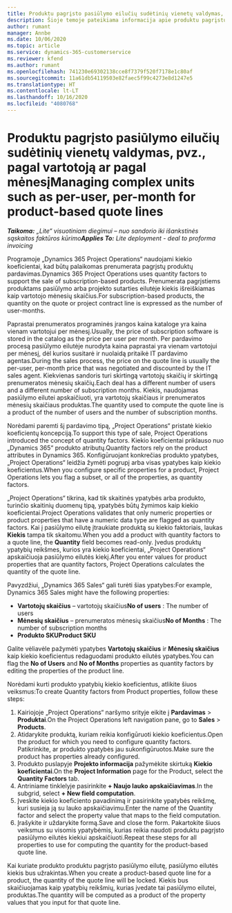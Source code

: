 ```yaml
---
title: Produktu pagrįsto pasiūlymo eilučių sudėtinių vienetų valdymas, pvz., pagal vartotoją ar pagal mėnesį
description: Šioje temoje pateikiama informacija apie produktu pagrįstų pasiūlymo eilučių sudėtinių vienetų valdymą.
author: rumant
manager: Annbe
ms.date: 10/06/2020
ms.topic: article
ms.service: dynamics-365-customerservice
ms.reviewer: kfend
ms.author: rumant
ms.openlocfilehash: 741230e69302138cce8f7379f520f7178e1c80af
ms.sourcegitcommit: 11a61db54119503e82faec5f99c4273e8d1247e5
ms.translationtype: HT
ms.contentlocale: lt-LT
ms.lasthandoff: 10/16/2020
ms.locfileid: "4080768"
---
```

# <a name="managing-complex-units-such-as-per-user-per-month-for-product-based-quote-lines"></a><span data-ttu-id="e38d7-103">Produktu pagrįsto pasiūlymo eilučių sudėtinių vienetų valdymas, pvz., pagal vartotoją ar pagal mėnesį</span><span class="sxs-lookup"><span data-stu-id="e38d7-103">Managing complex units such as per-user, per-month for product-based quote lines</span></span>

<span data-ttu-id="e38d7-104">_**Taikoma:** „Lite“ visuotiniam diegimui – nuo sandorio iki išankstinės sąskaitos faktūros kūrimo_</span><span class="sxs-lookup"><span data-stu-id="e38d7-104">_**Applies To:** Lite deployment - deal to proforma invoicing_</span></span>

<span data-ttu-id="e38d7-105">Programoje „Dynamics 365 Project Operations“ naudojami kiekio koeficientai, kad būtų palaikomas prenumerata pagrįstų produktų pardavimas.</span><span class="sxs-lookup"><span data-stu-id="e38d7-105">Dynamics 365 Project Operations uses quantity factors to support the sale of subscription-based products.</span></span> <span data-ttu-id="e38d7-106">Prenumerata pagrįstiems produktams pasiūlymo arba projekto sutarties eilutėje kiekis išreiškiamas kaip vartotojo mėnesių skaičius.</span><span class="sxs-lookup"><span data-stu-id="e38d7-106">For subscription-based products, the quantity on the quote or project contract line is expressed as the number of user-months.</span></span>

<span data-ttu-id="e38d7-107">Paprastai prenumeratos programinės įrangos kaina kataloge yra kaina vienam vartotojui per mėnesį.</span><span class="sxs-lookup"><span data-stu-id="e38d7-107">Usually, the price of subscription software is stored in the catalog as the price per user per month.</span></span> <span data-ttu-id="e38d7-108">Per pardavimo procesą pasiūlymo eilutėje nurodyta kaina paprastai yra vienam vartotojui per mėnesį, dėl kurios susitarė ir nuolaidą pritaikė IT pardavimo agentas.</span><span class="sxs-lookup"><span data-stu-id="e38d7-108">During the sales process, the price on the quote line is usually the per-user, per-month price that was negotiated and discounted by the IT sales agent.</span></span> <span data-ttu-id="e38d7-109">Kiekvienas sandoris turi skirtingą vartotojų skaičių ir skirtingą prenumeratos mėnesių skaičių.</span><span class="sxs-lookup"><span data-stu-id="e38d7-109">Each deal has a different number of users and a different number of subscription months.</span></span> <span data-ttu-id="e38d7-110">Kiekis, naudojamas pasiūlymo eilutei apskaičiuoti, yra vartotojų skaičiaus ir prenumeratos mėnesių skaičiaus produktas.</span><span class="sxs-lookup"><span data-stu-id="e38d7-110">The quantity used to compute the quote line is a product of the number of users and the number of subscription months.</span></span>

<span data-ttu-id="e38d7-111">Norėdami paremti šį pardavimo tipą, „Project Operations“ pristatė kiekio koeficientų koncepciją.</span><span class="sxs-lookup"><span data-stu-id="e38d7-111">To support this type of sale, Project Operations introduced the concept of quantity factors.</span></span> <span data-ttu-id="e38d7-112">Kiekio koeficientai priklauso nuo „Dynamics 365“ produkto atributų.</span><span class="sxs-lookup"><span data-stu-id="e38d7-112">Quantity factors rely on the product attributes in Dynamics 365.</span></span> <span data-ttu-id="e38d7-113">Konfigūruojant konkrečias produkto ypatybes, „Project Operations“ leidžia žymėti pogrupį arba visas ypatybes kaip kiekio koeficientus.</span><span class="sxs-lookup"><span data-stu-id="e38d7-113">When you configure specific properties for a product, Project Operations lets you flag a subset, or all of the properties, as quantity factors.</span></span>

<span data-ttu-id="e38d7-114">„Project Operations“ tikrina, kad tik skaitinės ypatybės arba produkto, turinčio skaitinių duomenų tipą, ypatybės būtų žymimos kaip kiekio koeficientai.</span><span class="sxs-lookup"><span data-stu-id="e38d7-114">Project Operations validates that only numeric properties or product properties that have a numeric data type are flagged as quantity factors.</span></span> <span data-ttu-id="e38d7-115">Kai į pasiūlymo eilutę įtraukiate produktą su kiekio faktoriais, laukas **Kiekis** tampa tik skaitomu.</span><span class="sxs-lookup"><span data-stu-id="e38d7-115">When you add a product with quantity factors to a quote line, the **Quantity** field becomes read-only.</span></span> <span data-ttu-id="e38d7-116">Įvedus produktų ypatybių reikšmes, kurios yra kiekio koeficientai, „Project Operations“ apskaičiuoja pasiūlymo eilutės kiekį.</span><span class="sxs-lookup"><span data-stu-id="e38d7-116">After you enter values for product properties that are quantity factors, Project Operations calculates the quantity of the quote line.</span></span>

<span data-ttu-id="e38d7-117">Pavyzdžiui, „Dynamics 365 Sales“ gali turėti šias ypatybes:</span><span class="sxs-lookup"><span data-stu-id="e38d7-117">For example, Dynamics 365 Sales might have the following properties:</span></span>

- <span data-ttu-id="e38d7-118">**Vartotojų skaičius** – vartotojų skaičius</span><span class="sxs-lookup"><span data-stu-id="e38d7-118">**No of users** : The number of users</span></span>
- <span data-ttu-id="e38d7-119">**Mėnesių skaičius** – prenumeratos mėnesių skaičius</span><span class="sxs-lookup"><span data-stu-id="e38d7-119">**No of Months** : The number of subscription months</span></span>
- <span data-ttu-id="e38d7-120">**Produkto SKU**</span><span class="sxs-lookup"><span data-stu-id="e38d7-120">**Product SKU**</span></span>

<span data-ttu-id="e38d7-121">Galite vėliavėle pažymėti ypatybes **Vartotojų skaičius** ir **Mėnesių skaičius** kaip kiekio koeficientus redaguodami produkto eilutės ypatybes.</span><span class="sxs-lookup"><span data-stu-id="e38d7-121">You can flag the **No of Users** and **No of Months** properties as quantity factors by editing the properties of the product line.</span></span>

<span data-ttu-id="e38d7-122">Norėdami kurti produkto ypatybių kiekio koeficientus, atlikite šiuos veiksmus:</span><span class="sxs-lookup"><span data-stu-id="e38d7-122">To create Quantity factors from Product properties, follow these steps:</span></span>

1. <span data-ttu-id="e38d7-123">Kairiojoje „Project Operations“ naršymo srityje eikite į **Pardavimas** > **Produktai**.</span><span class="sxs-lookup"><span data-stu-id="e38d7-123">On the Project Operations left navigation pane, go to **Sales** > **Products**.</span></span>
2. <span data-ttu-id="e38d7-124">Atidarykite produktą, kuriam reikia konfigūruoti kiekio koeficientus.</span><span class="sxs-lookup"><span data-stu-id="e38d7-124">Open the product for which you need to configure quantity factors.</span></span> <span data-ttu-id="e38d7-125">Patikrinkite, ar produkto ypatybės jau sukonfigūruotos.</span><span class="sxs-lookup"><span data-stu-id="e38d7-125">Make sure the product has properties already configured.</span></span>
3. <span data-ttu-id="e38d7-126">Produkto puslapyje **Projekto informacija** pažymėkite skirtuką **Kiekio koeficientai**.</span><span class="sxs-lookup"><span data-stu-id="e38d7-126">On the **Project Information** page for the Product, select the **Quantity Factors** tab.</span></span>
4. <span data-ttu-id="e38d7-127">Antriniame tinklelyje pasirinkite **+ Naujo lauko apskaičiavimas**.</span><span class="sxs-lookup"><span data-stu-id="e38d7-127">In the subgrid, select **+ New field computation**.</span></span>
5. <span data-ttu-id="e38d7-128">Įveskite kiekio koeficiento pavadinimą ir pasirinkite ypatybės reikšmę, kuri susieja ją su lauko apskaičiavimu.</span><span class="sxs-lookup"><span data-stu-id="e38d7-128">Enter the name of the Quantity factor and select the property value that maps to the field computation.</span></span>
6. <span data-ttu-id="e38d7-129">Įrašykite ir uždarykite formą.</span><span class="sxs-lookup"><span data-stu-id="e38d7-129">Save and close the form.</span></span> <span data-ttu-id="e38d7-130">Pakartokite šiuos veiksmus su visomis ypatybėmis, kurias reikia naudoti produktu pagrįsto pasiūlymo eilutės kiekiui apskaičiuoti.</span><span class="sxs-lookup"><span data-stu-id="e38d7-130">Repeat these steps for all properties to use for computing the quantity for the product-based quote line.</span></span>

<span data-ttu-id="e38d7-131">Kai kuriate produkto produktu pagrįsto pasiūlymo eilutę, pasiūlymo eilutės kiekis bus užrakintas.</span><span class="sxs-lookup"><span data-stu-id="e38d7-131">When you create a product-based quote line for a product, the quantity of the quote line will be locked.</span></span> <span data-ttu-id="e38d7-132">Kiekis bus skaičiuojamas kaip ypatybių reikšmių, kurias įvedate tai pasiūlymo eilutei, produktas.</span><span class="sxs-lookup"><span data-stu-id="e38d7-132">The quantity will be computed as a product of the property values that you input for that quote line.</span></span>
